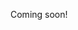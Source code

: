 Coming soon!

<!--

Making a RISC-V Operating System using Rust: http://osblog.stephenmarz.com

https://www.youtube.com/watch?v=9GDX-IyZ_C8

-->
